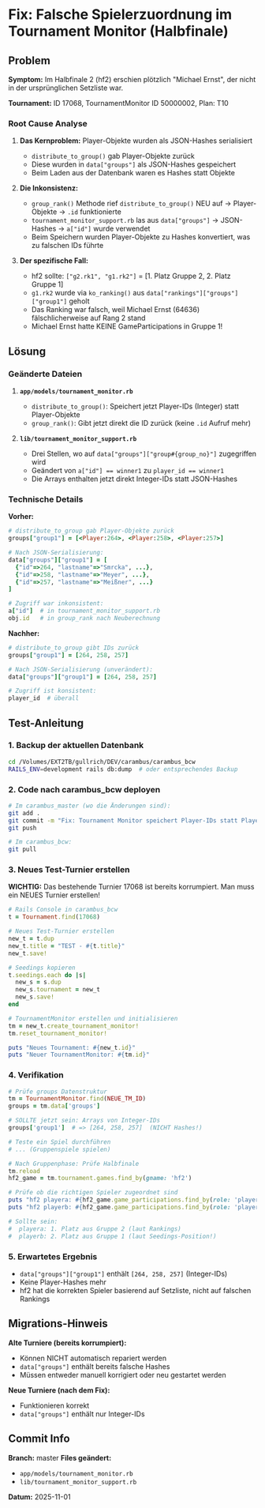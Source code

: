 # Fix: Falsche Spielerzuordnung im Tournament Monitor (Halbfinale)

## Problem

**Symptom:** Im Halbfinale 2 (hf2) erschien plötzlich "Michael Ernst", der nicht in der ursprünglichen Setzliste war.

**Tournament:** ID 17068, TournamentMonitor ID 50000002, Plan: T10

### Root Cause Analyse

1. **Das Kernproblem:** Player-Objekte wurden als JSON-Hashes serialisiert
   - `distribute_to_group()` gab Player-Objekte zurück
   - Diese wurden in `data["groups"]` als JSON-Hashes gespeichert
   - Beim Laden aus der Datenbank waren es Hashes statt Objekte

2. **Die Inkonsistenz:**
   - `group_rank()` Methode rief `distribute_to_group()` NEU auf → Player-Objekte → `.id` funktionierte
   - `tournament_monitor_support.rb` las aus `data["groups"]` → JSON-Hashes → `a["id"]` wurde verwendet
   - Beim Speichern wurden Player-Objekte zu Hashes konvertiert, was zu falschen IDs führte

3. **Der spezifische Fall:**
   - hf2 sollte: `["g2.rk1", "g1.rk2"]` = [1. Platz Gruppe 2, 2. Platz Gruppe 1]
   - `g1.rk2` wurde via `ko_ranking()` aus `data["rankings"]["groups"]["group1"]` geholt
   - Das Ranking war falsch, weil Michael Ernst (64636) fälschlicherweise auf Rang 2 stand
   - Michael Ernst hatte KEINE GameParticipations in Gruppe 1!

## Lösung

### Geänderte Dateien

1. **`app/models/tournament_monitor.rb`**
   - `distribute_to_group()`: Speichert jetzt Player-IDs (Integer) statt Player-Objekte
   - `group_rank()`: Gibt jetzt direkt die ID zurück (keine `.id` Aufruf mehr)

2. **`lib/tournament_monitor_support.rb`**
   - Drei Stellen, wo auf `data["groups"]["group#{group_no}"]` zugegriffen wird
   - Geändert von `a["id"] == winner1` zu `player_id == winner1`
   - Die Arrays enthalten jetzt direkt Integer-IDs statt JSON-Hashes

### Technische Details

**Vorher:**
```ruby
# distribute_to_group gab Player-Objekte zurück
groups["group1"] = [<Player:264>, <Player:258>, <Player:257>]

# Nach JSON-Serialisierung:
data["groups"]["group1"] = [
  {"id"=>264, "lastname"=>"Smrcka", ...},
  {"id"=>258, "lastname"=>"Meyer", ...},
  {"id"=>257, "lastname"=>"Meißner", ...}
]

# Zugriff war inkonsistent:
a["id"]  # in tournament_monitor_support.rb
obj.id   # in group_rank nach Neuberechnung
```

**Nachher:**
```ruby
# distribute_to_group gibt IDs zurück
groups["group1"] = [264, 258, 257]

# Nach JSON-Serialisierung (unverändert):
data["groups"]["group1"] = [264, 258, 257]

# Zugriff ist konsistent:
player_id  # überall
```

## Test-Anleitung

### 1. Backup der aktuellen Datenbank

```bash
cd /Volumes/EXT2TB/gullrich/DEV/carambus/carambus_bcw
RAILS_ENV=development rails db:dump  # oder entsprechendes Backup
```

### 2. Code nach carambus_bcw deployen

```bash
# Im carambus_master (wo die Änderungen sind):
git add .
git commit -m "Fix: Tournament Monitor speichert Player-IDs statt Player-Objekte in groups"
git push

# Im carambus_bcw:
git pull
```

### 3. Neues Test-Turnier erstellen

**WICHTIG:** Das bestehende Turnier 17068 ist bereits korrumpiert. Man muss ein NEUES Turnier erstellen!

```ruby
# Rails Console in carambus_bcw
t = Tournament.find(17068)

# Neues Test-Turnier erstellen
new_t = t.dup
new_t.title = "TEST - #{t.title}"
new_t.save!

# Seedings kopieren
t.seedings.each do |s|
  new_s = s.dup
  new_s.tournament = new_t
  new_s.save!
end

# TournamentMonitor erstellen und initialisieren
tm = new_t.create_tournament_monitor!
tm.reset_tournament_monitor!

puts "Neues Tournament: #{new_t.id}"
puts "Neuer TournamentMonitor: #{tm.id}"
```

### 4. Verifikation

```ruby
# Prüfe groups Datenstruktur
tm = TournamentMonitor.find(NEUE_TM_ID)
groups = tm.data['groups']

# SOLLTE jetzt sein: Arrays von Integer-IDs
groups['group1']  # => [264, 258, 257]  (NICHT Hashes!)

# Teste ein Spiel durchführen
# ... (Gruppenspiele spielen)

# Nach Gruppenphase: Prüfe Halbfinale
tm.reload
hf2_game = tm.tournament.games.find_by(gname: 'hf2')

# Prüfe ob die richtigen Spieler zugeordnet sind
puts "hf2 playera: #{hf2_game.game_participations.find_by(role: 'playera').player.name}"
puts "hf2 playerb: #{hf2_game.game_participations.find_by(role: 'playerb').player.name}"

# Sollte sein:
#  playera: 1. Platz aus Gruppe 2 (laut Rankings)
#  playerb: 2. Platz aus Gruppe 1 (laut Seedings-Position!)
```

### 5. Erwartetes Ergebnis

- `data["groups"]["group1"]` enthält `[264, 258, 257]` (Integer-IDs)
- Keine Player-Hashes mehr
- hf2 hat die korrekten Spieler basierend auf Setzliste, nicht auf falschen Rankings

## Migrations-Hinweis

**Alte Turniere (bereits korrumpiert):**
- Können NICHT automatisch repariert werden
- `data["groups"]` enthält bereits falsche Hashes
- Müssen entweder manuell korrigiert oder neu gestartet werden

**Neue Turniere (nach dem Fix):**
- Funktionieren korrekt
- `data["groups"]` enthält nur Integer-IDs

## Commit Info

**Branch:** master
**Files geändert:**
- `app/models/tournament_monitor.rb`
- `lib/tournament_monitor_support.rb`

**Datum:** 2025-11-01

